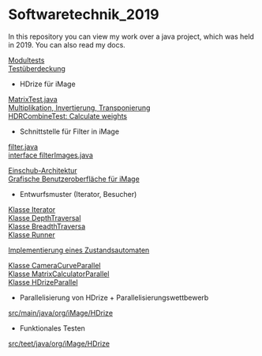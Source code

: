 # Softwaretechnik_2019

In this repository you can view my work over a java project, which was held in 2019. You can also read my docs.

[Modultests](https://github.com/gil612/Softwaretechnik_2019/blob/main/Softwaretechnik_KIT/src/test/java/org/jis/generator/GeneratorTest.java)<br>
[Testüberdeckung](https://github.com/gil612/Softwaretechnik_2019/blob/main/Softwaretechnik_KIT/src/test/java/org/jis/generator/CoverageGeneratorTest.java)<br>


- HDrize für iMage

[MatrixTest.java](https://github.com/gil612/Softwaretechnik_2019/blob/main/Softwaretechnik_KIT/src/test/java/org/iMage/HDrize/matrix/MatrixTest.java)<br>
[Multiplikation, Invertierung, Transponierung](https://github.com/gil612/Softwaretechnik_2019/blob/main/Softwaretechnik_KIT/src/test/java/org/iMage/HDrize/matrix/MatrixCalculatorTest.java)<br>
[HDRCombineTest: Calculate weights](https://github.com/gil612/Softwaretechnik_2019/blob/main/Softwaretechnik_KIT/src/test/java/org/iMage/HDrize/HDRCombineTest.java)<br>

- Schnittstelle für Filter in iMage

[filter.java](https://github.com/gil612/Softwaretechnik_2019/blob/main/Softwaretechnik_KIT/src/main/java/org/iMage/filter/filter.java)<br>
[interface filterImages.java](https://github.com/gil612/Softwaretechnik_2019/blob/main/Softwaretechnik_KIT/src/main/java/org/iMage/filter/filterImages.java)<br>

[Einschub-Architektur](https://github.com/gil612/Softwaretechnik_2019/blob/main/Softwaretechnik_KIT/src/main/java/Instagrim.java)<br>
[Grafische Benutzeroberfläche für iMage](https://github.com/gil612/Softwaretechnik_2019/blob/main/Softwaretechnik_KIT/src/main/java/org/iMage/iCatcher/MainiCatcher.java)

- Entwurfsmuster (Iterator, Besucher)

[Klasse Iterator](https://github.com/gil612/Softwaretechnik_2019/blob/main/Softwaretechnik_KIT/src/main/java/org/iMage/treeTraversal/traverser/Traversal.java)<br>
[Klasse DepthTraversal](https://github.com/gil612/Softwaretechnik_2019/blob/main/Softwaretechnik_KIT/src/main/java/org/iMage/treeTraversal/model/DepthTraversal.java)<br>
[Klasse BreadthTraversa](https://github.com/gil612/Softwaretechnik_2019/blob/main/Softwaretechnik_KIT/src/main/java/org/iMage/treeTraversal/model/BreadthTraversal.java)<br>
[Klasse Runner](https://github.com/gil612/Softwaretechnik_2019/blob/main/Softwaretechnik_KIT/src/main/java/org/iMage/treeTraversal/runners/Runner.java)<br>

[Implementierung eines Zustandsautomaten](https://github.com/gil612/Softwaretechnik_2019/blob/main/Softwaretechnik_KIT/src/main/java/org/iMage/iLonghDe/CoffeeMachine.java)<br>

[Klasse CameraCurveParallel](https://github.com/gil612/Softwaretechnik_2019/blob/main/Softwaretechnik_KIT/src/main/java/org/iMage/HDrize/CameraCurveParallel.java)<br>
[Klasse MatrixCalculatorParallel](https://github.com/gil612/Softwaretechnik_2019/blob/main/Softwaretechnik_KIT/src/main/java/org/iMage/HDrize/matrix/MatrixCalculatorParallel.java)<br>
[Klasse HDrizeParallel](https://github.com/gil612/Softwaretechnik_2019/blob/main/Softwaretechnik_KIT/src/main/java/org/iMage/HDrize/HDrizeParallel.java)<br>


- Parallelisierung von HDrize + Parallelisierungswettbewerb
  
[src/main/java/org/iMage/HDrize](https://github.com/gil612/Softwaretechnik_2019/tree/main/Softwaretechnik_KIT/src/main/java/org/iMage/HDrize)<br>

- Funktionales Testen

[src/teet/java/org/iMage/HDrize](https://github.com/gil612/Softwaretechnik_2019/tree/main/Softwaretechnik_KIT/src/test/java/org/iMage/HDrize)<br>
